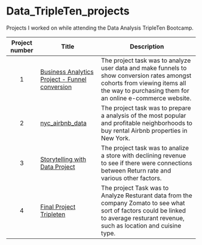 # Data_TripleTen_projects
Projects I worked on while attending the Data Analysis TripleTen Bootcamp.


| Project number | Title | Description |
| :-----------: | ----------- |----------- |
| 1 | [Business Analytics Project - Funnel conversion](https://docs.google.com/spreadsheets/d/1YNzj1v82oi6RS7c7V-Z1f7eV_rS3dtkPR4zXLALejGo/edit?gid=38637670#gid=38637670)| The project task was to analyze user data and make funnels to show conversion rates amongst cohorts from viewing items all the way to purchasing them for an online e-commerce website. |
| 2 | [nyc_airbnb_data](https://docs.google.com/spreadsheets/d/1Rs0O4NKCmxkU7M5C0Mi6tA4cJHyZeF8wemgFak55NYQ/edit?gid=1091156950#gid=1091156950) | The project task was to prepare a analysis of the most popular and profitable neighborhoods to buy rental Airbnb properties in New York. |
| 3 | [Storytelling with Data Project](https://public.tableau.com/app/profile/winston.jeffries/viz/StorytellingwithDataProject-WinstonJeffries/Story-FullDetail) | The project task was to analize a store with declining revenue to see if there were connections between Return rate and various other factors. |
| 4 | [Final Project Tripleten](https://public.tableau.com/app/profile/winston.jeffries/viz/FinalProjectTripleten-WinstonJeffries/ResturantAnalysis) | The project Task was to Analyze Resturant data from the company Zomato to see what sort of factors could be linked to average resturant revenue, such as location and cuisine type. |
